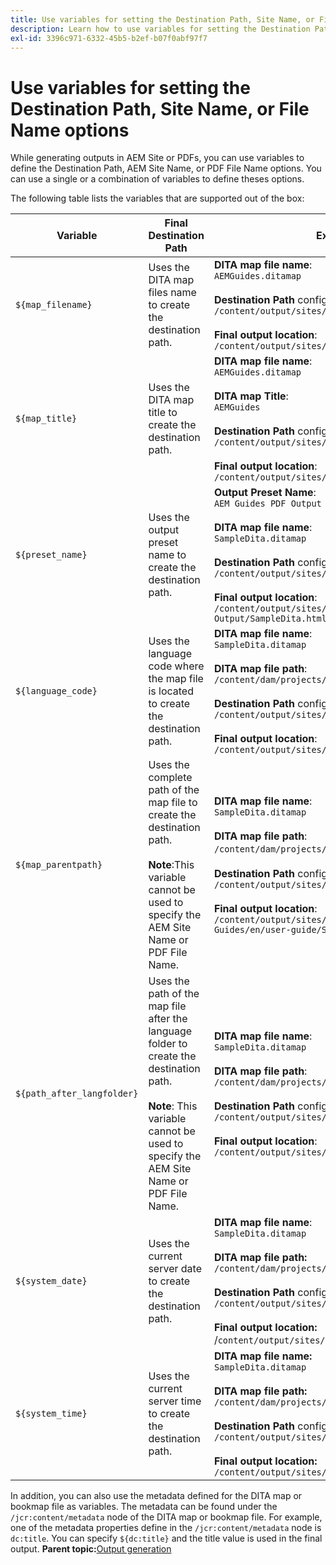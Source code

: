 ```yaml
---
title: Use variables for setting the Destination Path, Site Name, or File Name options
description: Learn how to use variables for setting the Destination Path, Site Name, or File Name options. Know out-of-the-box variables supported in AEM Guides.
exl-id: 3396c971-6332-45b5-b2ef-b07f0abf97f7
---
```

# Use variables for setting the Destination Path, Site Name, or File Name options


While generating outputs in AEM Site or PDFs, you can use variables to define the Destination Path, AEM Site Name, or PDF File Name options. You can use a single or a combination of variables to define theses options.

The following table lists the variables that are supported out of the box:

| Variable | Final Destination Path | Example |
| --- | --- | --- |
| `${map_filename}` | Uses the DITA map files name to create the destination path. | **DITA map file name**:<br>`AEMGuides.ditamap`<br><br>**Destination Path** configured as:<br>`/content/output/sites/${map_filename}`<br><br>**Final output location**:<br>`/content/output/sites/aemGuides/AEMGuides.html` |
| `${map_title}` | Uses the DITA map title to create the destination path. | **DITA map file name**:<br>`AEMGuides.ditamap`<br><br>**DITA map Title**:<br>`AEMGuides`<br><br>**Destination Path** configured as:<br>`/content/output/sites/${map_title}`<br><br>**Final output location**:<br>`/content/output/sites/AEMGuides/AEMGuides.html` |
| `${preset_name}` | Uses the output preset name to create the destination path. | **Output Preset Name**:<br>`AEM Guides PDF Output`<br><br>**DITA map file name**:<br>`SampleDita.ditamap`<br><br>**Destination Path** configured as:<br>`/content/output/sites/${preset_name}`<br><br>**Final output location**:<br>`/content/output/sites/AEM Guides PDF Output/SampleDita.html` |
| `${language_code}` | Uses the language code where the map file is located to create the destination path. | **DITA map file name**:<br>`SampleDita.ditamap`<br><br>**DITA map file path**:<br>`/content/dam/projects/AEM-Guides/en/user-guide/`<br><br>**Destination Path** configured as:<br>`/content/output/sites/${language_code}`<br><br>**Final output location**:<br>`/content/output/sites/en/SampleDita.html` |
| `${map_parentpath}` | Uses the complete path of the map file to create the destination path.<br><br>**Note**:This variable cannot be used to specify the AEM Site Name or PDF File Name. | **DITA map file name**:<br>`SampleDita.ditamap`<br><br>**DITA map file path**:<br>`/content/dam/projects/AEM-Guides/en/user-guide`/<br><br>**Destination Path** configured as:<br>`/content/output/sites/${map_parentpath}`<br><br>**Final output location**:<br>`/content/output/sites/content/dam/projects/AEM-Guides/en/user-guide/SampleDita.html` |
| `${path_after_langfolder}` | Uses the path of the map file after the language folder to create the destination path.<br><br>**Note**: This variable cannot be used to specify the AEM Site Name or PDF File Name. | **DITA map file name**:<br>`SampleDita.ditamap`<br><br>**DITA map file path**:<br>`/content/dam/projects/AEM-Guides/en/user-guide/`<br><br>**Destination Path** configured as:<br>`/content/output/sites/${path\_after\_langfolder}`<br><br>**Final output location**:<br>`/content/output/sites/user-guide/SampleDita.html` |
|`${system_date}` |Uses the current server date to create the destination path.| **DITA map file name**: <br> `SampleDita.ditamap` <br><br> **DITA map file path:** <br> `/content/dam/projects/AEM-Guides/en/user-guide/` <br><br> **Destination Path** configured as: <br> `/content/output/sites/${system_date}` <br> <br> **Final output location:** <br> /`content/output/sites/08252023/SampleDita.html`|
|`${system_time}` |Uses the current server time to create the destination path.|**DITA map file name:** <br>`SampleDita.ditamap` <br> <br> **DITA map file path:** <br>`/content/dam/projects/AEM-Guides/en/user-guide/` <br><Br>**Destination Path** configured as: <br> `/content/output/sites/${system_time}`<br><br>**Final output location:**<br>`/content/output/sites/055612/SampleDita.html`|
 
In addition, you can also use the metadata defined for the DITA map or bookmap file as variables. The metadata can be found under the `/jcr:content/metadata` node of the DITA map or bookmap file. For example, one of the metadata properties define in the `/jcr:content/metadata` node is `dc:title`. You can specify `${dc:title}` and the title value is used in the final output.
**Parent topic:**[Output generation](generate-output.md)
